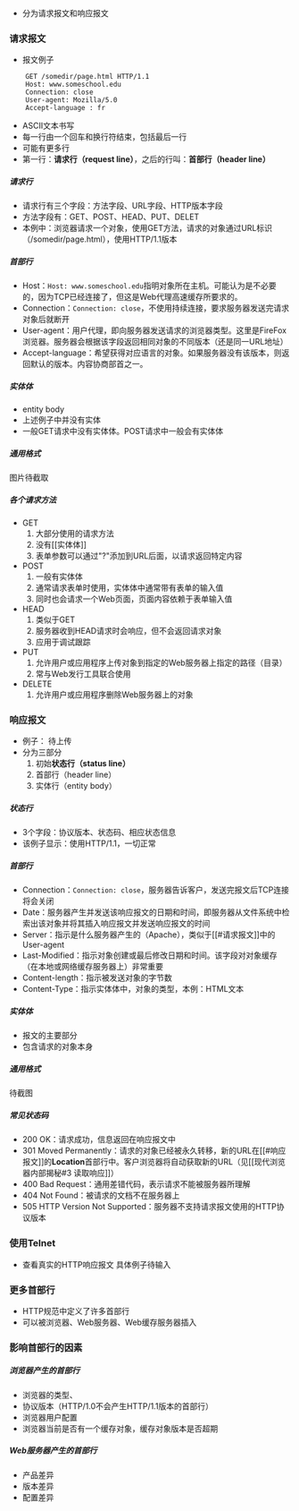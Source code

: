 - 分为请求报文和响应报文

### 请求报文
- 报文例子
```
	GET /somedir/page.html HTTP/1.1
	Host: www.someschool.edu
	Connection: close
	User-agent: Mozilla/5.0
	Accept-language : fr
```
- ASCII文本书写
- 每一行由一个回车和换行符结束，包括最后一行
- 可能有更多行
- 第一行：**请求行（request line）**，之后的行叫：**首部行（header line）**
##### 请求行
- 请求行有三个字段：方法字段、URL字段、HTTP版本字段
- 方法字段有：GET、POST、HEAD、PUT、DELET
- 本例中：浏览器请求一个对象，使用GET方法，请求的对象通过URL标识（/somedir/page.html），使用HTTP/1.1版本

##### 首部行
- Host：`Host: www.someschool.edu`指明对象所在主机。可能认为是不必要的，因为TCP已经连接了，但这是Web代理高速缓存所要求的。
- Connection：`Connection: close`，不使用持续连接，要求服务器发送完请求对象后就断开
- User-agent：用户代理，即向服务器发送请求的浏览器类型。这里是FireFox浏览器。服务器会根据该字段返回相同对象的不同版本（还是同一URL地址）
- Accept-language：希望获得对应语言的对象。如果服务器没有该版本，则返回默认的版本。内容协商部首之一。

##### 实体体
- entity body
- 上述例子中并没有实体
- 一般GET请求中没有实体体。POST请求中一般会有实体体
##### 通用格式
图片待截取
##### 各个请求方法
- GET
	1. 大部分使用的请求方法
	2. 没有[[实体体]]
	3. 表单参数可以通过"?"添加到URL后面，以请求返回特定内容
- POST
	1. 一般有实体体
	2. 通常请求表单时使用，实体体中通常带有表单的输入值
	3. 同时也会请求一个Web页面，页面内容依赖于表单输入值
- HEAD
	1. 类似于GET
	2. 服务器收到HEAD请求时会响应，但不会返回请求对象
	3. 应用于调试跟踪
- PUT
	1. 允许用户或应用程序上传对象到指定的Web服务器上指定的路径（目录）
	2. 常与Web发行工具联合使用
- DELETE
	1. 允许用户或应用程序删除Web服务器上的对象
### 响应报文
- 例子：
	待上传
- 分为三部分
	1. 初始**状态行（status line）**
	2. 首部行（header line）
	3. 实体行（entity body）
##### 状态行
- 3个字段：协议版本、状态码、相应状态信息
- 该例子显示：使用HTTP/1.1，一切正常
##### 首部行
- Connection：`Connection: close`，服务器告诉客户，发送完报文后TCP连接将会关闭
- Date：服务器产生并发送该响应报文的日期和时间，即服务器从文件系统中检索出该对象并将其插入响应报文并发送响应报文的时间
- Server：指示是什么服务器产生的（Apache），类似于[[#请求报文]]中的User-agent
- Last-Modified：指示对象创建或最后修改日期和时间。该字段对对象缓存（在本地或网络缓存服务器上）非常重要
- Content-length：指示被发送对象的字节数
- Content-Type：指示实体体中，对象的类型，本例：HTML文本
##### 实体体
- 报文的主要部分
- 包含请求的对象本身
##### 通用格式
待截图
##### 常见状态码
- 200 OK：请求成功，信息返回在响应报文中
- 301 Moved Permanently：请求的对象已经被永久转移，新的URL在[[#响应报文]]的**Location**首部行中。客户浏览器将自动获取新的URL（见[[现代浏览器内部揭秘#3 读取响应]]）
- 400 Bad Request：通用差错代码，表示请求不能被服务器所理解
- 404 Not Found：被请求的文档不在服务器上
- 505 HTTP Version Not Supported：服务器不支持请求报文使用的HTTP协议版本

### 使用Telnet
- 查看真实的HTTP响应报文
具体例子待输入

### 更多首部行
- HTTP规范中定义了许多首部行
- 可以被浏览器、Web服务器、Web缓存服务器插入

### 影响首部行的因素
##### 浏览器产生的首部行
- 浏览器的类型、
- 协议版本（HTTP/1.0不会产生HTTP/1.1版本的首部行）
- 浏览器用户配置
- 浏览器当前是否有一个缓存对象，缓存对象版本是否超期
##### Web服务器产生的首部行
- 产品差异
- 版本差异
- 配置差异